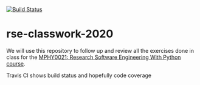 [![Build Status](https://travis-ci.com/ucapgum/rse-classwork-2020.svg?branch=testing)](https://travis-ci.com/ucapgum/rse-classwork-2020)
# rse-classwork-2020

We will use this repository to follow up and review all the exercises done in class for the
[MPHY0021: Research Software Engineering With Python course](http://github-pages.ucl.ac.uk/rsd-engineeringcourse/).

Travis CI shows build status and hopefully code coverage